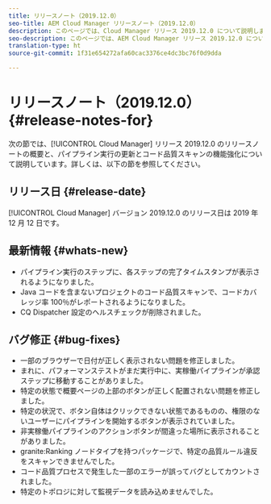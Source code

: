 ```yaml
---
title: リリースノート（2019.12.0）
seo-title: AEM Cloud Manager リリースノート（2019.12.0）
description: このページでは、Cloud Manager リリース 2019.12.0 について説明します。
seo-description: このページでは、AEM Cloud Manager リリース 2019.12.0 について説明します。
translation-type: ht
source-git-commit: 1f31e654272afa60cac3376ce4dc3bc76f0d9dda

---
```


# リリースノート（2019.12.0） {#release-notes-for}

次の節では、[!UICONTROL Cloud Manager] リリース 2019.12.0 のリリースノートの概要と、パイプライン実行の更新とコード品質スキャンの機能強化について説明しています。詳しくは、以下の節を参照してください。

## リリース日 {#release-date}

[!UICONTROL Cloud Manager] バージョン 2019.12.0 のリリース日は 2019 年 12 月 12 日です。

## 最新情報 {#whats-new}

* パイプライン実行のステップに、各ステップの完了タイムスタンプが表示されるようになりました。
* Java コードを含まないプロジェクトのコード品質スキャンで、コードカバレッジ率 100％がレポートされるようになりました。
* CQ Dispatcher 設定のヘルスチェックが削除されました。


## バグ修正 {#bug-fixes}

* 一部のブラウザーで日付が正しく表示されない問題を修正しました。
* まれに、パフォーマンステストがまだ実行中に、実稼働パイプラインが承認ステップに移動することがありました。
* 特定の状態で概要ページの上部のボタンが正しく配置されない問題を修正しました。
* 特定の状況で、ボタン自体はクリックできない状態であるものの、権限のないユーザーにパイプラインを開始するボタンが表示されていました。
* 非実稼働パイプラインのアクションボタンが間違った場所に表示されることがありました。
* granite:Ranking ノードタイプを持つパッケージで、特定の品質ルール違反をスキャンできませんでした。
* コード品質プロセスで発生した一部のエラーが誤ってバグとしてカウントされました。
* 特定のトポロジに対して監視データを読み込めませんでした。
